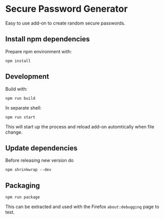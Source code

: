 # Secure Password Generator
Easy to use add-on to create random secure passwords.

## Install npm dependencies
Prepare npm environment with:
```
npm install
```

## Development
Build with:
```
npm run build
```

In separate shell:
```
npm run start
```

This will start up the process and reload add-on automtically when
file change.

## Update dependencies
Before releasing new version do
```
npm shrinkwrap --dev
```

## Packaging
```
npm run package
```

This can be extracted and used with the Firefox `about:debugging` page to test.
